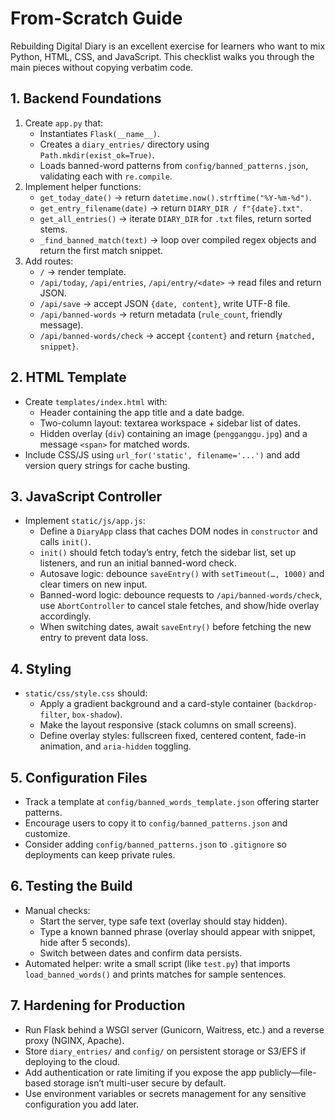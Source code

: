# From-Scratch Guide

Rebuilding Digital Diary is an excellent exercise for learners who want to mix Python, HTML, CSS, and JavaScript. This checklist walks you through the main pieces without copying verbatim code.

## 1. Backend Foundations

1. Create `app.py` that:
   - Instantiates `Flask(__name__)`.
   - Creates a `diary_entries/` directory using `Path.mkdir(exist_ok=True)`.
   - Loads banned-word patterns from `config/banned_patterns.json`, validating each with `re.compile`.
2. Implement helper functions:
   - `get_today_date()` → return `datetime.now().strftime("%Y-%m-%d")`.
   - `get_entry_filename(date)` → return `DIARY_DIR / f"{date}.txt"`.
   - `get_all_entries()` → iterate `DIARY_DIR` for `.txt` files, return sorted stems.
   - `_find_banned_match(text)` → loop over compiled regex objects and return the first match snippet.
3. Add routes:
   - `/` → render template.
   - `/api/today`, `/api/entries`, `/api/entry/<date>` → read files and return JSON.
   - `/api/save` → accept JSON `{date, content}`, write UTF-8 file.
   - `/api/banned-words` → return metadata (`rule_count`, friendly message).
   - `/api/banned-words/check` → accept `{content}` and return `{matched, snippet}`.

## 2. HTML Template

- Create `templates/index.html` with:
  - Header containing the app title and a date badge.
  - Two-column layout: textarea workspace + sidebar list of dates.
  - Hidden overlay (`div`) containing an image (`pengganggu.jpg`) and a message `<span>` for matched words.
- Include CSS/JS using `url_for('static', filename='...')` and add version query strings for cache busting.

## 3. JavaScript Controller

- Implement `static/js/app.js`:
  - Define a `DiaryApp` class that caches DOM nodes in `constructor` and calls `init()`.
  - `init()` should fetch today’s entry, fetch the sidebar list, set up listeners, and run an initial banned-word check.
  - Autosave logic: debounce `saveEntry()` with `setTimeout(…, 1000)` and clear timers on new input.
  - Banned-word logic: debounce requests to `/api/banned-words/check`, use `AbortController` to cancel stale fetches, and show/hide overlay accordingly.
  - When switching dates, await `saveEntry()` before fetching the new entry to prevent data loss.

## 4. Styling

- `static/css/style.css` should:
  - Apply a gradient background and a card-style container (`backdrop-filter`, `box-shadow`).
  - Make the layout responsive (stack columns on small screens).
  - Define overlay styles: fullscreen fixed, centered content, fade-in animation, and `aria-hidden` toggling.

## 5. Configuration Files

- Track a template at `config/banned_words_template.json` offering starter patterns.
- Encourage users to copy it to `config/banned_patterns.json` and customize.
- Consider adding `config/banned_patterns.json` to `.gitignore` so deployments can keep private rules.

## 6. Testing the Build

- Manual checks:
  - Start the server, type safe text (overlay should stay hidden).
  - Type a known banned phrase (overlay should appear with snippet, hide after 5 seconds).
  - Switch between dates and confirm data persists.
- Automated helper: write a small script (like `test.py`) that imports `load_banned_words()` and prints matches for sample sentences.

## 7. Hardening for Production

- Run Flask behind a WSGI server (Gunicorn, Waitress, etc.) and a reverse proxy (NGINX, Apache).
- Store `diary_entries/` and `config/` on persistent storage or S3/EFS if deploying to the cloud.
- Add authentication or rate limiting if you expose the app publicly—file-based storage isn’t multi-user secure by default.
- Use environment variables or secrets management for any sensitive configuration you add later.
